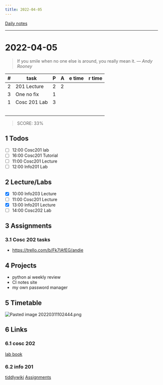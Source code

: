 ```yaml
---
title: 2022-04-05
---
```

[Daily notes](content/notes/daily-notes.md)

---

# 2022-04-05
> If you smile when no one else is around, you really mean it.
> — <cite>Andy Rooney</cite>

| # | task                                        | P | A | e time | r time |
|---|---------------------------------------------|---|---|--------|--------|
| 2 | 201 Lecture                                 | 2 | 2 |        |        |
| 3 | One no fix                                  | 1 |   |        |        |
| 1 | Cosc 201 Lab                                | 3 |   |        |        |
|   |                                             |   |   |        |        |
|   |                                             |   |   |        |        |
|   |                                             |   |   |        |        |
|   |                                             |   |   |        |        |
|   |                                             |   |   |        |        |

> SCORE: 33%

## 1 Todos
- [ ] 12:00 Cosc201 lab
- [ ] 16:00 Cosc201 Tutorial
- [ ] 11:00 Cosc201 Lecture
- [ ] 12:00 Info201 Lab

## 2 Lecture/Labs
- [x] 10:00 Info203 Lecture
- [ ] 11:00 Cosc201 Lecture
- [x] 13:00 Info201 Lecture
- [ ] 14:00 Cosc202 Lab

## 3 Assignments

### 3.1 Cosc 202 tasks
- https://trello.com/b/Fk7lAfEG/andie

## 4 Projects
- python ai weekly review
- CI notes site
- my own password manager

## 5 Timetable
![Pasted image 20220311102444.png](None#invert)

## 6 Links
### 6.1 cosc 202 
[lab book](https://cosc202.cspages.otago.ac.nz/lab-book/COSC202LabBook.pdf)

### 6.2 info 201
[tiddlywiki](https://isgb.otago.ac.nz/infosci/INFO201/labs_release/raw/master/output/info201_labs.html#)
[Assignments](https://isgb.otago.ac.nz/info201/shared/assignments_release/raw/master/output/INFO201_Assignments.html)